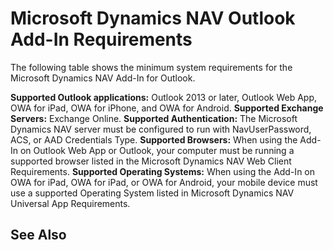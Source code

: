 <properties
                pageTitle="System Requirements | Project “Madeira”"
                description="System Requirements for Project “Madeira”."
                services=""
                documentationCenter="Madeira"
                authors="SusanneWindfeldPedersen"/>
                
# Microsoft Dynamics NAV Outlook Add-In Requirements
The following table shows the minimum system requirements for the Microsoft Dynamics NAV Add-In for Outlook.
 
**Supported Outlook applications:** Outlook 2013 or later, Outlook Web App, OWA for iPad, OWA for iPhone, and OWA for Android.
**Supported Exchange Servers:** Exchange Online.
**Supported Authentication:** The Microsoft Dynamics NAV server must be configured to run with NavUserPassword, ACS, or AAD Credentials Type.
**Supported Browsers:** When using the Add-In on Outlook Web App or Outlook, your computer must be running a supported browser listed in the Microsoft Dynamics NAV Web Client Requirements.
**Supported Operating Systems:** When using the Add-In on OWA for iPad, OWA for iPad, or OWA for Android, your mobile device must use a supported Operating System listed in Microsoft Dynamics NAV Universal App Requirements.

## See Also